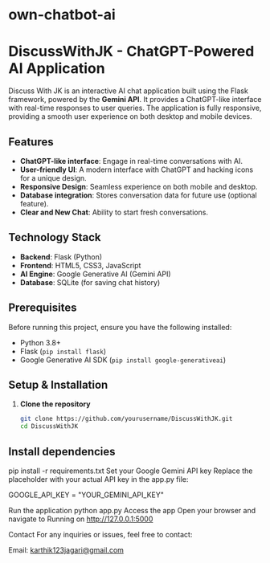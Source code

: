 # own-chatbot-ai

# DiscussWithJK - ChatGPT-Powered AI Application



Discuss With JK is an interactive AI chat application built using the Flask framework, powered by the **Gemini API**.
It provides a ChatGPT-like interface with real-time responses to user queries.
The application is fully responsive, providing a smooth user experience on both desktop and mobile devices.

## Features
- **ChatGPT-like interface**: Engage in real-time conversations with AI.
- **User-friendly UI**: A modern interface with ChatGPT and hacking icons for a unique design.
- **Responsive Design**: Seamless experience on both mobile and desktop.
- **Database integration**: Stores conversation data for future use (optional feature).
- **Clear and New Chat**: Ability to start fresh conversations.

## Technology Stack
- **Backend**: Flask (Python)
- **Frontend**: HTML5, CSS3, JavaScript
- **AI Engine**: Google Generative AI (Gemini API)
- **Database**: SQLite (for saving chat history)



## Prerequisites

Before running this project, ensure you have the following installed:
- Python 3.8+
- Flask (`pip install flask`)
- Google Generative AI SDK (`pip install google-generativeai`)

## Setup & Installation

1. **Clone the repository**
   ```bash
   git clone https://github.com/yourusername/DiscussWithJK.git
   cd DiscussWithJK

## Install dependencies



pip install -r requirements.txt
Set your Google Gemini API key Replace the placeholder with your actual API key in the app.py file:

GOOGLE_API_KEY = "YOUR_GEMINI_API_KEY"


Run the application
python app.py
Access the app Open your browser and navigate to Running on http://127.0.0.1:5000

Contact
For any inquiries or issues, feel free to contact:

Email: karthik123jagari@gmail.com
   

